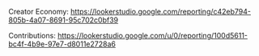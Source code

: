 Creator Economy: https://lookerstudio.google.com/reporting/c42eb794-805b-4a07-8691-95c702c0bf39

Contributions: https://lookerstudio.google.com/u/0/reporting/100d5611-bc4f-4b9e-97e7-d8011e2728a6
